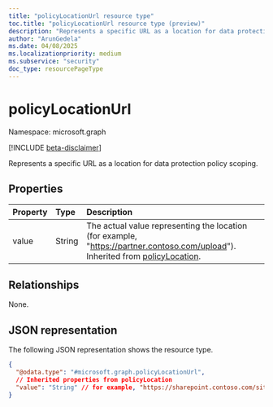 ```yaml
---
title: "policyLocationUrl resource type"
toc.title: "policyLocationUrl resource type (preview)"
description: "Represents a specific URL as a location for data protection policy scoping."
author: "ArunGedela"
ms.date: 04/08/2025
ms.localizationpriority: medium
ms.subservice: "security"
doc_type: resourcePageType
---
```


# policyLocationUrl

Namespace: microsoft.graph

[!INCLUDE [beta-disclaimer](../../includes/beta-disclaimer.md)]

Represents a specific URL as a location for data protection policy scoping.

## Properties

| Property | Type   | Description                                                    |
| :------- | :----- | :------------------------------------------------------------- |
| value    | String | The actual value representing the location (for example, "https://partner.contoso.com/upload"). Inherited from [policyLocation](../resources/policylocation.md). |

## Relationships

None.

## JSON representation

The following JSON representation shows the resource type.
<!-- {
  "blockType": "resource",
  "@odata.type": "microsoft.graph.policyLocationUrl",
  "baseType": "microsoft.graph.policyLocation",
  "openType": false
}-->
``` json
{
  "@odata.type": "#microsoft.graph.policyLocationUrl",
  // Inherited properties from policyLocation
  "value": "String" // for example, "https://sharepoint.contoso.com/sites/ProjectAlpha"
}
```
